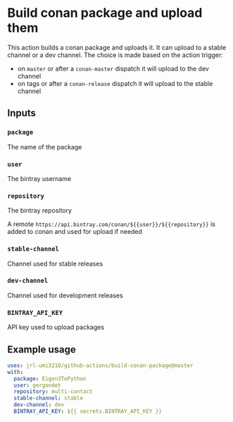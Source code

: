 # Build conan package and upload them

This action builds a conan package and uploads it. It can upload to a stable channel or a dev channel. The choice is made based on the action trigger:
- on `master` or after a `conan-master` dispatch it will upload to the dev channel
- on tags or after a `conan-release` dispatch it will upload to the stable channel

## Inputs

### `package`

The name of the package

### `user`

The bintray username

### `repository`

The bintray repository

A remote `https://api.bintray.com/conan/${{user}}/${{repository}}` is added to conan and used for upload if needed

### `stable-channel`

Channel used for stable releases

### `dev-channel`

Channel used for development releases

### `BINTRAY_API_KEY`

API key used to upload packages

## Example usage

```yaml
uses: jrl-umi3218/github-actions/build-conan-package@master
with:
  package: Eigen3ToPython
  user: gergondet
  repository: multi-contact
  stable-channel: stable
  dev-channel: dev
  BINTRAY_API_KEY: ${{ secrets.BINTRAY_API_KEY }}
```
